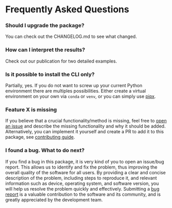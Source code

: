 # Frequently Asked Questions

### Should I upgrade the package?
You can check out the CHANGELOG.md to see what changed.

### How can I interpret the results?
Check out our publication for two detailed examples.

### Is it possible to install the CLI only?
Partially, yes. If you do not want to screw up your current Python environment
there are multiples possibilities. Either create a virtual environment on your
own via `conda` or `venv`, or you can simply use
[pipx](https://pypa.github.io/pipx/).

### Feature X is missing
If you believe that a crucial functionality/method is missing, feel free to
[open an issue](https://github.com/moldyn/nmi/issues) and describe
the missing functionality and why it should be added. Alternatively, you can
implement it yourself and create a PR to add it to this package, see
[contributing guide](../contributing).


### I found a bug. What to do next?
If you find a bug in this package, it is very kind of you to open an issue/bug
report. This allows us to identify and fix the problem, thus improving the
overall quality of the software for all users. By providing a clear and concise
description of the problem, including steps to reproduce it, and relevant
information such as device, operating system, and software version, you will
help us resolve the problem quickly and effectively. Submitting a [bug
report](https://github.com/moldyn/nmi/issues) is a valuable
contribution to the software and its community, and is greatly appreciated by
the development team.
